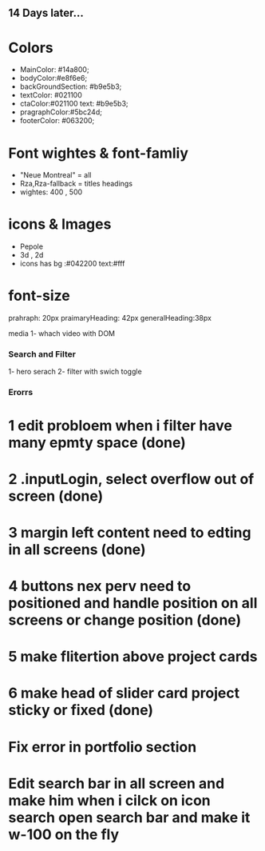 ## 14 Days later...

# Colors

- MainColor: #14a800;
- bodyColor:#e8f6e6;
- backGroundSection: #b9e5b3;
- textColor: #021100
- ctaColor:#021100 text: #b9e5b3;
- pragraphColor:#5bc24d;
- footerColor: #063200;

# Font wightes & font-famliy

- "Neue Montreal" = all
- Rza,Rza-fallback = titles headings
- wightes: 400 , 500

# icons & Images

- Pepole
- 3d , 2d
- icons has bg :#042200 text:#fff

# font-size

prahraph: 20px
praimaryHeading: 42px
generalHeading:38px

media
1- whach video with DOM

### Search and Filter

1- hero serach
2- filter with swich toggle

### Erorrs

# 1 edit probloem when i filter have many epmty space (done)

# 2 .inputLogin, select overflow out of screen (done)

# 3 margin left content need to edting in all screens (done)

# 4 buttons nex perv need to positioned and handle position on all screens or change position (done)

# 5 make flitertion above project cards

# 6 make head of slider card project sticky or fixed (done)

# Fix error in portfolio section

# Edit search bar in all screen and make him when i cilck on icon search open search bar and make it w-100 on the fly
